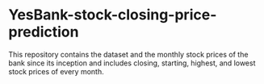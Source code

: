 # YesBank-stock-closing-price-prediction
This repository contains the dataset and the monthly stock prices of the bank since its inception and includes closing, starting, highest, and lowest stock prices of every month.
